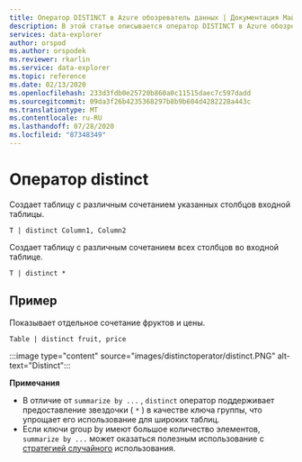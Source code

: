 ```yaml
---
title: Оператор DISTINCT в Azure обозреватель данных | Документация Майкрософт
description: В этой статье описывается оператор DISTINCT в Azure обозреватель данных.
services: data-explorer
author: orspod
ms.author: orspodek
ms.reviewer: rkarlin
ms.service: data-explorer
ms.topic: reference
ms.date: 02/13/2020
ms.openlocfilehash: 233d3fdb0e25720b860a0c11515daec7c597dadd
ms.sourcegitcommit: 09da3f26b4235368297b8b9b604d4282228a443c
ms.translationtype: MT
ms.contentlocale: ru-RU
ms.lasthandoff: 07/28/2020
ms.locfileid: "87348349"
---
```

# <a name="distinct-operator"></a>Оператор distinct

Создает таблицу с различным сочетанием указанных столбцов входной таблицы. 

```kusto
T | distinct Column1, Column2
```

Создает таблицу с различным сочетанием всех столбцов во входной таблице.

```kusto
T | distinct *
```

## <a name="example"></a>Пример

Показывает отдельное сочетание фруктов и цены.

```kusto
Table | distinct fruit, price
```

:::image type="content" source="images/distinctoperator/distinct.PNG" alt-text="Distinct":::

**Примечания**

* В отличие от `summarize by ...` , `distinct` оператор поддерживает предоставление звездочки ( `*` ) в качестве ключа группы, что упрощает его использование для широких таблиц.
* Если ключи group by имеют большое количество элементов, `summarize by ...` может оказаться полезным использование с [стратегией случайного](shufflequery.md) использования.